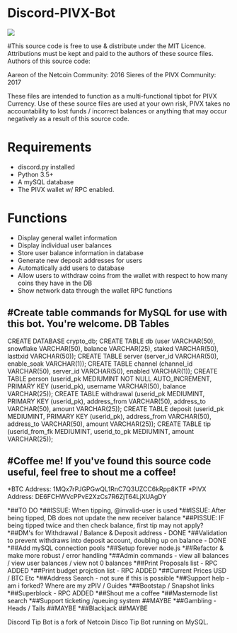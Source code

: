 # Discord-PIVX-Bot
[<img src="https://pivx.org/wp-content/uploads/2017/01/PIVX_illustrated_white.png">](https://discord.gg/F8HByx2)

#This source code is free to use & distribute under the MIT Licence.
Attributions must be kept and paid to the authors of these source files.
Authors of this source code:

Aareon of the Netcoin Community: 2016
Sieres of the PIVX Community: 2017

These files are intended to function as a multi-functional tipbot for PIVX Currency.
Use of these source files are used at your own risk, PIVX takes no accountability to lost funds / incorrect balances or anything that may occur negatively as a result of this source code.

# Requirements
* discord.py installed
* Python 3.5+
* A mySQL database
* The PIVX wallet w/ RPC enabled.

# Functions
* Display general wallet information
* Display individual user balances
* Store user balance information in database
* Generate new deposit addresses for users
* Automatically add users to database
* Allow users to withdraw coins from the wallet with respect to how many coins they have in the DB
* Show network data through the wallet RPC functions

#Create table commands for MySQL for use with this bot. You're welcome.
DB Tables
--------------------
CREATE DATABASE crypto_db;
CREATE TABLE db (user VARCHAR(50), snowflake VARCHAR(50), balance VARCHAR(25), staked VARCHAR(50), lasttxid VARCHAR(50));
CREATE TABLE server (server_id VARCHAR(50), enable_soak VARCHAR(1));
CREATE TABLE channel (channel_id VARCHAR(50), server_id VARCHAR(50), enabled VARCHAR(1));
CREATE TABLE person (userid_pk MEDIUMINT NOT NULL AUTO_INCREMENT, PRIMARY KEY (userid_pk), username VARCHAR(50), balance VARCHAR(25));
CREATE TABLE withdrawal (userid_pk MEDIUMINT, PRIMARY KEY (userid_pk), address_from VARCHAR(50), address_to VARCHAR(50), amount VARCHAR(25));
CREATE TABLE deposit (userid_pk MEDIUMINT, PRIMARY KEY (userid_pk), address_from VARCHAR(50), address_to VARCHAR(50), amount VARCHAR(25));
CREATE TABLE tip (userid_from_fk MEDIUMINT, userid_to_pk MEDIUMINT, amount VARCHAR(25));

#Coffee me! If you've found this source code useful, feel free to shout me a coffee!
-----------------------------------------------------
*BTC Address: 1MQx7rPJGPGwQL1RnC7Q3UZCC6kRpp8KTF
*PIVX Address: DE6FCHWVcPPvE2XzCs7R6ZjT64LjXUAgDY

*##TO DO
*##ISSUE: When tipping, @invalid-user is used
*##ISSUE: After being tipped, DB does not update the new receiver balance
*##PISSUE: IF being tipped twice and then check balance, first tip may not apply?
*##DM's for Withdrawal / Balance & Deposit address - DONE
*##Validation to prevent withdraws into deposit account, doubling up on balance - DONE
*##Add mySQL connection pools
*##Setup forever node.js
*##Refactor & make more robust / error handling
*##Admin commands - view all balances / view user balances / view not 0 balances
*##Print Proposals list - RPC ADDED
*##Print budget projction list - RPC ADDED
*##Current Prices USD / BTC Etc
*##Address Search - not sure if this is possible
*##Support help - am i forked? Where are my zPIV / Guides
*##Bootstap / Snapshot links
*##Superblock - RPC ADDED
*##Shout me a coffee
*##Masternode list search
*##Support ticketing /queuing system ##MAYBE
*##Gambling - Heads / Tails ##MAYBE
*##Blackjack ##MAYBE

Discord Tip Bot is a fork of Netcoin Disco Tip Bot running on MySQL.
